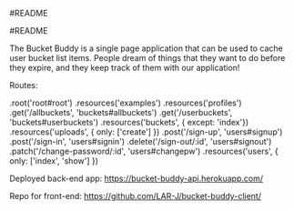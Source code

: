 #README


#README

The Bucket Buddy is a single page application that can be used to
cache user bucket list items.  People dream of things that they want
to do before they expire, and they keep track of them with our application!

Routes:

.root('root#root')
.resources('examples')
.resources('profiles')
.get('/allbuckets', 'buckets#allbuckets')
.get('/userbuckets', 'buckets#userbuckets')
.resources('buckets', { except: 'index'})
.resources('uploads', { only: ['create'] })
.post('/sign-up', 'users#signup')
.post('/sign-in', 'users#signin')
.delete('/sign-out/:id', 'users#signout')
.patch('/change-password/:id', 'users#changepw')
.resources('users', { only: ['index', 'show'] })

Deployed back-end app:
https://bucket-buddy-api.herokuapp.com/

Repo for front-end:
https://github.com/LAR-J/bucket-buddy-client/
